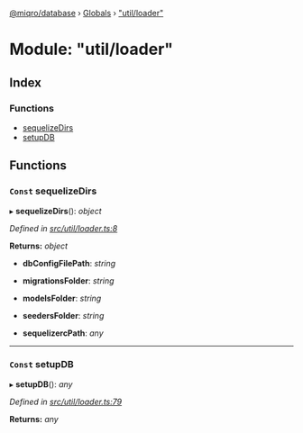 [@miqro/database](../README.md) › [Globals](../globals.md) › ["util/loader"](_util_loader_.md)

# Module: "util/loader"

## Index

### Functions

* [sequelizeDirs](_util_loader_.md#const-sequelizedirs)
* [setupDB](_util_loader_.md#const-setupdb)

## Functions

### `Const` sequelizeDirs

▸ **sequelizeDirs**(): *object*

*Defined in [src/util/loader.ts:8](https://github.com/claukers/miqro-sequelize/blob/6cf2691/src/util/loader.ts#L8)*

**Returns:** *object*

* **dbConfigFilePath**: *string*

* **migrationsFolder**: *string*

* **modelsFolder**: *string*

* **seedersFolder**: *string*

* **sequelizercPath**: *any*

___

### `Const` setupDB

▸ **setupDB**(): *any*

*Defined in [src/util/loader.ts:79](https://github.com/claukers/miqro-sequelize/blob/6cf2691/src/util/loader.ts#L79)*

**Returns:** *any*
